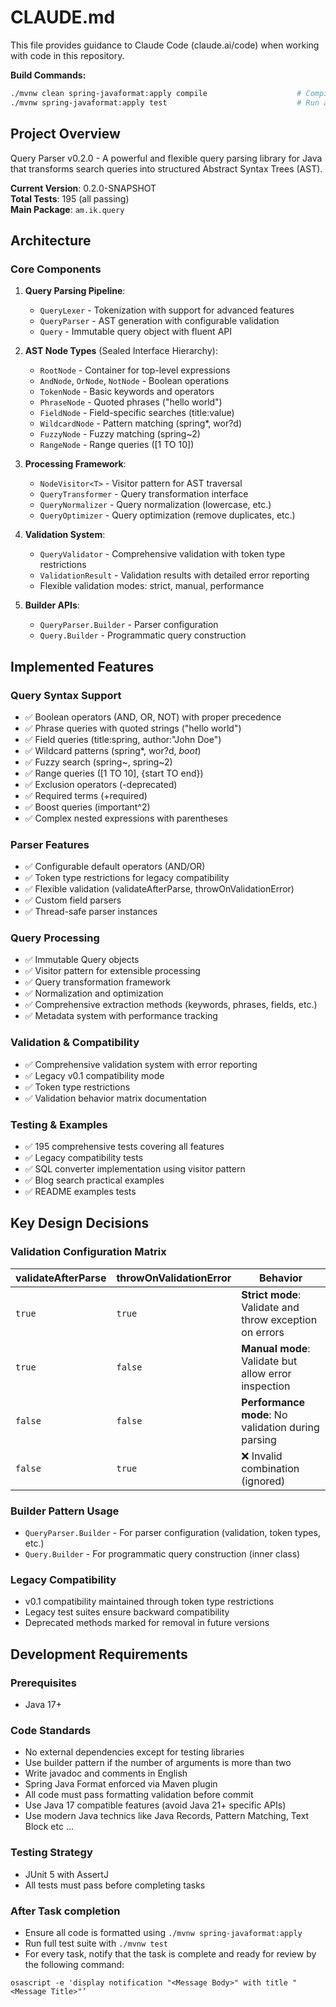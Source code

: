 # CLAUDE.md

This file provides guidance to Claude Code (claude.ai/code) when working with code in this
repository.

**Build Commands:**

```bash
./mvnw clean spring-javaformat:apply compile                    # Compile application
./mvnw spring-javaformat:apply test                             # Run all tests
```

## Project Overview

Query Parser v0.2.0 - A powerful and flexible query parsing library for Java that transforms search queries into structured Abstract Syntax Trees (AST).

**Current Version**: 0.2.0-SNAPSHOT  
**Total Tests**: 195 (all passing)  
**Main Package**: `am.ik.query`

## Architecture

### Core Components

1. **Query Parsing Pipeline**:
   - `QueryLexer` - Tokenization with support for advanced features
   - `QueryParser` - AST generation with configurable validation
   - `Query` - Immutable query object with fluent API

2. **AST Node Types** (Sealed Interface Hierarchy):
   - `RootNode` - Container for top-level expressions
   - `AndNode`, `OrNode`, `NotNode` - Boolean operations
   - `TokenNode` - Basic keywords and operators
   - `PhraseNode` - Quoted phrases ("hello world")
   - `FieldNode` - Field-specific searches (title:value)
   - `WildcardNode` - Pattern matching (spring*, wor?d)
   - `FuzzyNode` - Fuzzy matching (spring~2)
   - `RangeNode` - Range queries ([1 TO 10])

3. **Processing Framework**:
   - `NodeVisitor<T>` - Visitor pattern for AST traversal
   - `QueryTransformer` - Query transformation interface
   - `QueryNormalizer` - Query normalization (lowercase, etc.)
   - `QueryOptimizer` - Query optimization (remove duplicates, etc.)

4. **Validation System**:
   - `QueryValidator` - Comprehensive validation with token type restrictions
   - `ValidationResult` - Validation results with detailed error reporting
   - Flexible validation modes: strict, manual, performance

5. **Builder APIs**:
   - `QueryParser.Builder` - Parser configuration
   - `Query.Builder` - Programmatic query construction

## Implemented Features

### Query Syntax Support
- ✅ Boolean operators (AND, OR, NOT) with proper precedence
- ✅ Phrase queries with quoted strings ("hello world")
- ✅ Field queries (title:spring, author:"John Doe")
- ✅ Wildcard patterns (spring*, wor?d, *boot*)
- ✅ Fuzzy search (spring~, spring~2)
- ✅ Range queries ([1 TO 10], {start TO end})
- ✅ Exclusion operators (-deprecated)
- ✅ Required terms (+required)
- ✅ Boost queries (important^2)
- ✅ Complex nested expressions with parentheses

### Parser Features
- ✅ Configurable default operators (AND/OR)
- ✅ Token type restrictions for legacy compatibility
- ✅ Flexible validation (validateAfterParse, throwOnValidationError)
- ✅ Custom field parsers
- ✅ Thread-safe parser instances

### Query Processing
- ✅ Immutable Query objects
- ✅ Visitor pattern for extensible processing
- ✅ Query transformation framework
- ✅ Normalization and optimization
- ✅ Comprehensive extraction methods (keywords, phrases, fields, etc.)
- ✅ Metadata system with performance tracking

### Validation & Compatibility
- ✅ Comprehensive validation system with error reporting
- ✅ Legacy v0.1 compatibility mode
- ✅ Token type restrictions
- ✅ Validation behavior matrix documentation

### Testing & Examples
- ✅ 195 comprehensive tests covering all features
- ✅ Legacy compatibility tests
- ✅ SQL converter implementation using visitor pattern
- ✅ Blog search practical examples
- ✅ README examples tests

## Key Design Decisions

### Validation Configuration Matrix
| validateAfterParse | throwOnValidationError | Behavior |
|-------------------|----------------------|----------|
| `true` | `true` | **Strict mode**: Validate and throw exception on errors |
| `true` | `false` | **Manual mode**: Validate but allow error inspection |
| `false` | `false` | **Performance mode**: No validation during parsing |
| `false` | `true` | ❌ Invalid combination (ignored) |

### Builder Pattern Usage
- `QueryParser.Builder` - For parser configuration (validation, token types, etc.)
- `Query.Builder` - For programmatic query construction (inner class)

### Legacy Compatibility
- v0.1 compatibility maintained through token type restrictions
- Legacy test suites ensure backward compatibility
- Deprecated methods marked for removal in future versions

## Development Requirements

### Prerequisites

- Java 17+

### Code Standards

- No external dependencies except for testing libraries
- Use builder pattern if the number of arguments is more than two
- Write javadoc and comments in English
- Spring Java Format enforced via Maven plugin
- All code must pass formatting validation before commit
- Use Java 17 compatible features (avoid Java 21+ specific APIs)
- Use modern Java technics like Java Records, Pattern Matching, Text Block etc ...


### Testing Strategy

- JUnit 5 with AssertJ
- All tests must pass before completing tasks

### After Task completion

- Ensure all code is formatted using `./mvnw spring-javaformat:apply`
- Run full test suite with `./mvnw test`
- For every task, notify that the task is complete and ready for review by the following command:

```
osascript -e 'display notification "<Message Body>" with title "<Message Title>"’
```
